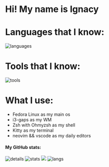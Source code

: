 # Hi! My name is Ignacy

# Languages that I know:

![languages](https://skillicons.dev/icons?i=py,javascript,typescript,html,css,scss)

# Tools that I know:

![tools](https://skillicons.dev/icons?i=git,github,gitlab,docker,vite,vim,neovim,vscode,bash,linux)

# What I use:
- Fedora Linux as my main os
- i3-gaps as my WM
- Zsh with Ohmyzsh as my shell
- Kitty as my terminal 
- neovim && vscode as my daily editors 

<h4>My GitHub stats:</h4>

![details](https://github-profile-summary-cards.vercel.app/api/cards/profile-details?username=ignxcy&theme=gruvbox) 
![stats](https://github-profile-summary-cards.vercel.app/api/cards/stats?username=ignxcy&theme=gruvbox)
![](https://github-readme-streak-stats.herokuapp.com/?user=ignxcy&hide_border=true&card_width=338&theme=gruvbox)
![langs](https://github-readme-stats.vercel.app/api/top-langs/?username=ignxcy&&theme=gruvbox)